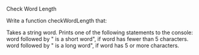 Check Word Length


Write a function checkWordLength that:

Takes a string word.
Prints one of the following statements to the console:
word followed by " is a short word", if word has fewer than 5 characters.
word followed by " is a long word", if word has 5 or more characters.
